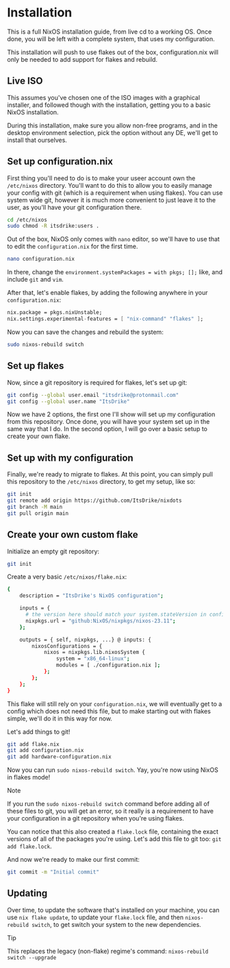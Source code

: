 # Installation

This is a full NixOS installation guide, from live cd to a working OS.
Once done, you will be left with a complete system, that uses my configuration.

This installation will push to use flakes out of the box, configuration.nix will
only be needed to add support for flakes and rebuild.

## Live ISO

This assumes you've chosen one of the ISO images with a graphical installer, and
followed though with the installation, getting you to a basic NixOS installation.

During this installation, make sure you allow non-free programs, and in the desktop environment selection, pick the option without any DE, we'll get to install that ourselves.

## Set up configuration.nix

First thing you'll need to do is to make your useer account own the
`/etc/nixos` directory. You'll want to do this to allow you to easily manage
your config with git (which is a requirement when using flakes). You can use
system wide git, however it is much more convenient to just leave it to the
user, as you'll have your git configuration there.

```sh
cd /etc/nixos
sudo chmod -R itsdrike:users .
```

Out of the box, NixOS only comes with `nano` editor, so we'll have to use that to edit the `configuration.nix` for the first time.

```sh
nano configuration.nix
```

In there, change the `environment.systemPackages = with pkgs; [];` like, and include `git` and `vim`.

After that, let's enable flakes, by adding the following anywhere in your `configuration.nix`:

```nix
nix.package = pkgs.nixUnstable;
nix.settings.experimental-features = [ "nix-command" "flakes" ];
```

Now you can save the changes and rebuild the system:

```sh
sudo nixos-rebuild switch
```

## Set up flakes

Now, since a git repository is required for flakes, let's set up git:

```sh
git config --global user.email "itsdrike@protonmail.com"
git config --global user.name "ItsDrike"
```

Now we have 2 options, the first one I'll show will set up my configuration
from this repository. Once done, you will have your system set up in the same
way that I do. In the second option, I will go over a basic setup to create
your own flake.

## Set up with my configuration

Finally, we're ready to migrate to flakes. At this point, you can simply pull this repository
to the `/etc/nixos` directory, to get my setup, like so:

```sh
git init
git remote add origin https://github.com/ItsDrike/nixdots
git branch -M main
git pull origin main
```

## Create your own custom flake

Initialize an empty git repository:

```sh
git init
```

Create a very basic `/etc/nixos/flake.nix`:

```sh
{
    description = "ItsDrike's NixOS configuration";

    inputs = {
      # the version here should match your system.stateVersion in configuration.nix
      nixpkgs.url = "github:NixOS/nixpkgs/nixos-23.11";
    };

    outputs = { self, nixpkgs, ...} @ inputs: {
        nixosConfigurations = {
            nixos = nixpkgs.lib.nixosSystem {
                system = "x86_64-linux";
                modules = [ ./configuration.nix ];
            };
        };
    };
}
```

This flake will still rely on your `configuration.nix`, we will eventually get
to a config which does not need this file, but to make starting out with flakes
simple, we'll do it in this way for now.

Let's add things to git!

```sh
git add flake.nix
git add configuration.nix
git add hardware-configuration.nix
```

Now you can run `sudo nixos-rebuild switch`. Yay, you're now using NixOS in flakes mode!

> [!NOTE]
> If you run the `sudo nixos-rebuild switch` command before adding all of these
> files to git, you will get an error, so it really is a requirement to have
> your configuration in a git repository when you're using flakes.

You can notice that this also created a `flake.lock` file, containing the exact
versions of all of the packages you're using. Let's add this file to git too:
`git add flake.lock`.

And now we're ready to make our first commit:

```sh
git commit -m "Initial commit"
```

## Updating

Over time, to update the software that's installed on your machine, you can use
`nix flake update`, to update your `flake.lock` file, and then `nixos-rebuild
switch`, to get switch your system to the new dependencies.

> [!TIP]
> This replaces the legacy (non-flake) regime's command: `nixos-rebuild switch --upgrade`
